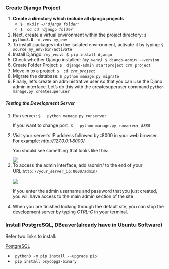 
<h3>Create Django Project</h3>
  <ol>
    <li><b>Create a directory which include all django projects</b>
      <ul>
        <li><code>$  mkdir ~/<i>'django folder'</i></code></li>
        <li><code>$  cd <i>cd 'django folder'</i></code></li>  
      </ul>
    </li>
    <li>Next, create a virtual environment within the project directory: <code>$  python3.<strong>8</strong> -m venv my_env</code></li>
    <li>To install packages into the isolated environment, activate it by typing: 
      <code>$ source my_env/bin/activate</code></li>
    <li>Install Django: <code><i>(my_venv)</i> $ pip install django</code></li>
    <li>Check whether Django installed: <code><i>(my_venv)</i> $ django-admin --version</code></li>
    <li>Create Folder Project: <code>$  django-admin startproject crm_project</code></li>
    <li>Move in to a project: <code>$  cd <i>crm_project</i></code></li>
    <li>Migrate the database: <code>$ python manage.py migrate</code></li>
    <li>Finally, let’s create an administrative user so that you can use the Djano admin interface. Let’s do this with the createsuperuser command
      <code>python manage.py createsuperuser</code>
    </li>
 </ol> 
 <h5>Testing the Development Server</h5>
 <ol>
    <li>Run server: <code>$   python manage.py runserver</code></li>
    <p> If you want to change port:  <code>$   python manage.py runserver <i>8888</i></code>
    <li>Visit your server’s IP address followed by :8000 in your web browser. For example: <i>http://127.0.0.1:8000/</i></li>
    <p>You should see something that looks like this:</p>
    <img src="https://user-images.githubusercontent.com/85974492/125220336-b9132480-e2f0-11eb-9074-364f85a7447b.png">
    <li>To access the admin interface, add /admin/ to the end of your URL:<code>http://your_server_ip:8000/admin/</code></li><br>
    <img src="https://assets.digitalocean.com/articles/eng_python/django/django-admin-login.png">
    <p>If you enter the admin username and password that you just created, you will have access to the main admin section of the site</p>
    <li>When you are finished looking through the default site, you can stop the development server by typing <i>CTRL-C</i> in your terminal.</li>
 </ol> 
 
<h3> Install PostgreSQL, DBeaver(already have in Ubuntu Software)</h3>
<p>Refer two links to install: </p>
<a href = "https://phoenixnap.com/kb/how-to-install-postgresql-on-ubuntu">PostgreSQL</a>
<ul>
  <li><code> python3 -m pip install --upgrade pip </code></li>  
  <li><code> pip install psycopg2-binary </code></li>
</ul>









